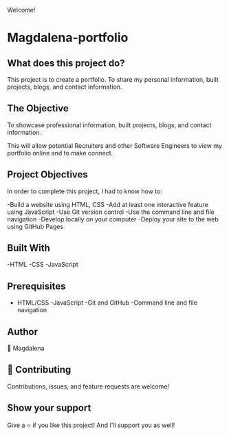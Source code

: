 Welcome! 

# Magdalena-portfolio

## What does this project do?
This project is to create a portfolio. To share my personal information, built projects, blogs, and contact information.




## The Objective
To showcase professional information, built projects, blogs, and contact information. 

This will allow potential Recruiters and other Software Engineers to view my portfolio online and to make connect.

## Project Objectives
In order to complete this project, I had to know how to:

-Build a website using HTML, CSS
-Add at least one interactive feature using JavaScript
-Use Git version control
-Use the command line and file navigation
-Develop locally on your computer
-Deploy your site to the web using GitHub Pages

## Built With
-HTML
-CSS
-JavaScript

## Prerequisites
- HTML/CSS
-JavaScript
-Git and GitHub
-Command line and file navigation

## Author
👤 Magdalena



## 🤝 Contributing
Contributions, issues, and feature requests are welcome!


## Show your support
Give a ⭐️ if you like this project! And I'll support you as well!




